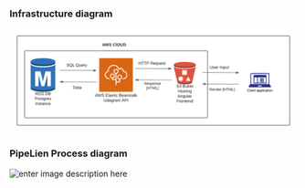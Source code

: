 ### Infrastructure diagram

![enter image description here](https://github.com/MohamedAshraf-SP/Project4/blob/main/diagrams/udagram-api-hosting.png?raw=true)


### PipeLien Process diagram
![enter image description here](https://www.section.io/engineering-education/ci-cd-setup-react/hero.jpg)
